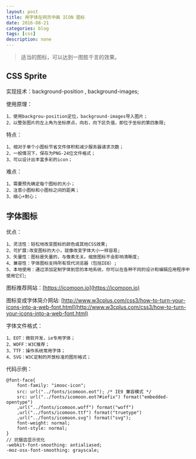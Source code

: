 ```yaml
---
layout: post
title: 用字体在网页中画 ICON 图标
date: 2016-08-21
categories: blog
tags: [css]
description: none
---
```


> 适当的图标，可以达到一图胜千言的效果。

## CSS Sprite

实现技术：background-position , background-images;

使用原理：

    1、使用backgrou-position定位，background-images导入图片；
    2、以整张图片的左上角为坐标原点，向右，向下区负值，即位于坐标的第四象限;

特点：

    1、相对于单个小图标节省文件体积和减少服务器请求次数；
    2、一般情况下，保存为PNG-24位文件格式；
    3、可以设计出丰富多彩的icon；

难点：

    1、需要预先确定每个图标的大小；
    2、注意小图标和小图标之间的距离；
    3、细心+耐心；

## 字体图标

优点：

    1、灵活性：轻松地改变图标的颜色或其他CSS效果;
    2、可扩展:改变图标的大小，就像改变字体大小一样容易;
    3、矢量性：图标是矢量的，与像素无关。缩放图标不会影响清晰度;
    4、兼容性：字体图标支持所有现代浏览器（包括IE6）;
    5、本地使用：通过添加定制字体到您的本地系统，你可以在各种不同的设计和编辑应用程序中使用它们;

图标推荐网站：[https://icomoon.io](https://icomoon.io)

图标变成字体简介网站: [http://www.w3cplus.com/css3/how-to-turn-your-icons-into-a-web-font.html](http://www.w3cplus.com/css3/how-to-turn-your-icons-into-a-web-font.html)

字体文件格式：

    1、EOT：微软开发，ie专用字体；
    2、WOFF：W3C推荐；
    3、TTF：操作系统常用字体；
    4、SVG：W3C定制的开放标准的图形格式；

代码示例：

    @font-face{
        font-family: "imooc-icon";
        src: url("../fonts/icomoon.eot"); /* IE9 兼容模式 */
        src: url("../fonts/icomoon.eot?#iefix") format("embedded-opentype")
        ,url("../fonts/icomoon.woff") format("woff")
        ,url("../fonts/icomoon.ttf") format("truetype")
        ,url("../fonts/icomoon.svg") format("svg");
        font-weight: normal;
        font-style: normal;
    }
    // 抗锯齿显示优化
    -webkit-font-smoothing: antialiased;
    -moz-osx-font-smoothing: grayscale;
